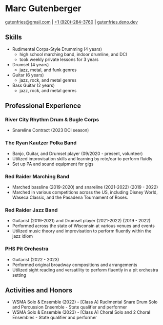 # Marc Gutenberger

[gutenfries@gmail.com](mailto:gutenfries@gmail.com) | [+1 (920)-284-3760](tel:+19202843760) | [gutenfries.deno.dev](https://gutenfries.deno.dev)

## Skills

- Rudimental Corps-Style Drumming (4 years)
  - high school marching band, indoor drumline, and DCI
  - took weekly private lessons for 3 years
- Drumset (4 years)
  - jazz, metal, and funk genres
- Guitar (6 years)
  - jazz, rock, and metal genres
- Bass Guitar (2 years)
  - jazz, rock, and metal genres

## Professional Experience

### River City Rhythm Drum & Bugle Corps

- Snareline Contract (2023 DCI season)

### The Ryan Kautzer Polka Band

- Banjo, Guitar, and Drumset player (09/2020 - present, volunteer)
- Utilized improvisation skills and learning by rote/ear to perform fluidly
- Set up PA and sound equipment for gigs

### Red Raider Marching Band

- Marched bassline (2019-2020) and snareline (2021-2022) (2019 - 2022)
- Marched in various competitions across the US, including Disney World, Waseca Classic, and the Pasadena Tournament of Roses.

### Red Raider Jazz Band

- Guitarist (2019-2021) and Drumset player (2021-2022) (2019 - 2022)
- Performed across the state of Wisconsin at various venues and events
- Utilized music theory and improvisation to perform fluently within the jazz idiom

### PHS Pit Orchestra

- Guitarist (2022 - 2023)
- Performed original broadway compositions and arrangements
- Utilized sight reading and versatility to perform fluently in a pit orchestra setting

## Activities and Honors

- WSMA Solo & Ensemble (2022) - [Class A] Rudimental Snare Drum Solo and Percussion Ensemble - State qualifier and performer
- WSMA Solo & Ensemble (2023) - [Class A] Choral Solo and 2 Choral Ensembles - State qualifier and performer
